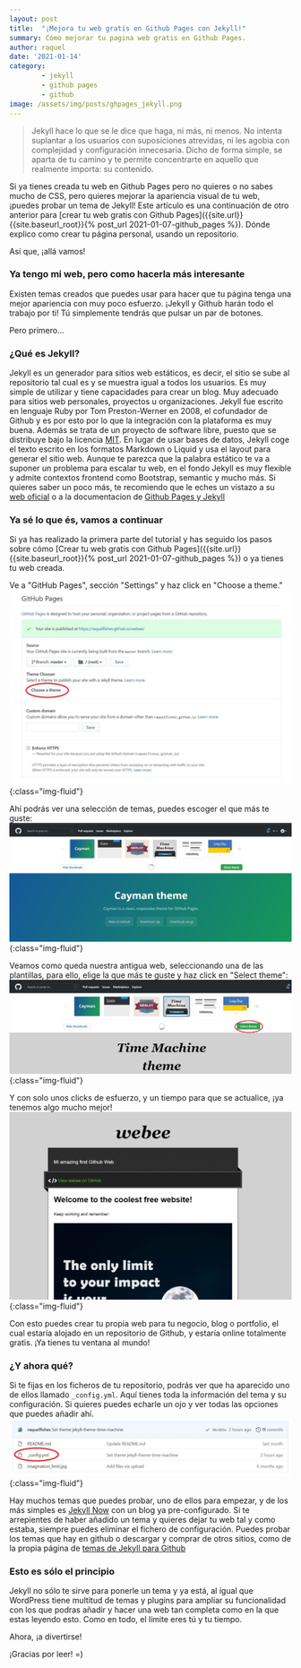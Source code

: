 ```yaml
---
layout: post
title:  "¡Mejora tu web gratis en Github Pages con Jekyll!"
summary: Cómo mejorar tu pagina web gratis en Github Pages.
author: raquel
date: '2021-01-14'
category: 
        - jekyll
        - github pages
        - github
image: /assets/img/posts/ghpages_jekyll.png
---
```

<blockquote>
<p>Jekyll hace lo que se le dice que haga, ni más, ni menos. No intenta suplantar a los usuarios con suposiciones atrevidas, ni les agobia con complejidad y configuración innecesaria. Dicho de forma simple, se aparta de tu camino y te permite concentrarte en aquello que realmente importa: su contenido.</p>
</blockquote>

Si ya tienes creada tu web en Github Pages pero no quieres o no sabes mucho de CSS, pero quieres mejorar la apariencia visual de tu web, ¡puedes probar un tema de Jekyll! 
Este artículo es una continuación de otro anterior para [crear tu web gratis con Github Pages]({{site.url}}{{site.baseurl_root}}{% post_url 2021-01-07-github_pages %}). Dónde explico como crear tu página personal, usando un repositorio.

Así que, ¡allá vamos!

### Ya tengo mi web, pero como hacerla más interesante

Existen temas creados que puedes usar para hacer que tu página tenga una mejor apariencia con muy poco esfuerzo. ¡Jekyll y Github harán todo el trabajo por ti! Tú simplemente tendrás que pulsar un par de botones.

Pero primero...

### ¿Qué es Jekyll?

Jekyll es un generador para sitios web estáticos, es decir, el sitio se sube al repositorio tal cual es y se muestra igual a todos los usuarios. Es muy simple de utilizar y tiene capacidades para crear un blog. Muy adecuado para sitios web personales, proyectos u organizaciones. 
Jekyll fue escrito en lenguaje Ruby por Tom Preston-Werner en 2008, el cofundador de Github y es por esto por lo que la integración con la plataforma es muy buena. Además se trata de un proyecto de software libre, puesto que se distribuye bajo la licencia [MIT](mit_license).
En lugar de usar bases de datos, Jekyll coge el texto escrito en los formatos Markdown o Liquid y usa el layout para generar el sitio web. Aunque te parezca que la palabra estático te va a suponer un problema para escalar tu web, en el fondo Jekyll es muy flexible y admite contextos frontend como Bootstrap, semantic y mucho más.
Si quieres saber un poco más, te recomiendo que le eches un vistazo a su [web oficial](jekyll_site) o a la documentacion de [Github Pages y Jekyll](github_pages_jekyll)

### Ya sé lo que és, vamos a continuar

Si ya has realizado la primera parte del tutorial y has seguido los pasos sobre cómo [Crear tu web gratis con Github Pages]({{site.url}}{{site.baseurl_root}}{% post_url 2021-01-07-github_pages %}) o ya tienes tu web creada.

Ve a "GitHub Pages", sección "Settings" y haz click en "Choose a theme."
![github choose theme](/assets/img/posts/ghpages/gh_choose_theme.jpg){:class="img-fluid"}

Ahí podrás ver una selección de temas, puedes escoger el que más te guste:
![github themes](/assets/img/posts/ghpages/gh_themes.jpg){:class="img-fluid"}

Veamos como queda nuestra antigua web, seleccionando una de las plantillas, para ello, elige la que más te guste y haz click en "Select theme":
![github select theme](/assets/img/posts/ghpages/gh_select_theme.jpg){:class="img-fluid"}

Y con solo unos clicks de esfuerzo, y un tiempo para que se actualice, ¡ya tenemos algo mucho mejor!
![github new web](/assets/img/posts/ghpages/gh_web_jekyll.jpg){:class="img-fluid"}

Con esto puedes crear tu propia web para tu negocio, blog o portfolio, el cual estaría alojado en un repositorio de Github, y estaría online totalmente gratis. ¡Ya tienes tu ventana al mundo!

### ¿Y ahora qué?

Si te fijas en los ficheros de tu repositorio, podrás ver que ha aparecido uno de ellos llamado `_config.yml`. Aquí tienes toda la información del tema y su configuración. Si quieres puedes echarle un ojo y ver todas las opciones que puedes añadir ahí.
![github config](/assets/img/posts/ghpages/gh_config_yml.jpg){:class="img-fluid"}

Hay muchos temas que puedes probar, uno de ellos para empezar, y de los más simples es [Jekyll Now](jekyll_now) con un blog ya pre-configurado.
Si te arrepientes de haber añadido un tema y quieres dejar tu web tal y como estaba, siempre puedes eliminar el fichero de configuración.
Puedes probar los temas que hay en github o descargar y comprar de otros sitios, como de la propia página de [temas de Jekyll para Github](jekyll_github_themes)

### Esto es sólo el principio

Jekyll no sólo te sirve para ponerle un tema y ya está, al igual que WordPress tiene multitud de temas y plugins para ampliar su funcionalidad con los que podras añadir y hacer una web tan completa como en la que estas leyendo esto. Como en todo, el límite eres tú y tu tiempo.

Ahora, ¡a divertirse!

¡Gracias por leer!
=)



[github_pages_jekyll]: https://docs.github.com/en/github-ae@latest/github/working-with-github-pages/about-github-pages-and-jekyll
[mit_license]: https://opensource.org/licenses/MIT
[jekyll_site]: https://jekyllrb.com/
[jekyll_now]: https://www.jekyllnow.com/
[jekyll_github_themes]: https://jekyllthemes.io/github-pages-themes